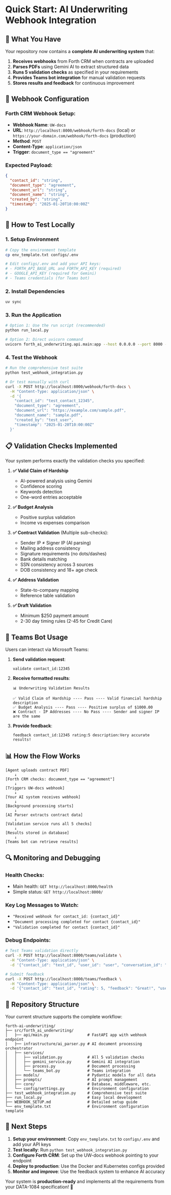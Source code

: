 # Quick Start: AI Underwriting Webhook Integration

## 🎯 What You Have

Your repository now contains a **complete AI underwriting system** that:

1. **Receives webhooks** from Forth CRM when contracts are uploaded
2. **Parses PDFs** using Gemini AI to extract structured data
3. **Runs 5 validation checks** as specified in your requirements
4. **Provides Teams bot integration** for manual validation requests
5. **Stores results and feedback** for continuous improvement

## 🔧 Webhook Configuration

### Forth CRM Webhook Setup:
- **Webhook Name**: `UW-docs`
- **URL**: `http://localhost:8000/webhook/forth-docs` (local) or `https://your-domain.com/webhook/forth-docs` (production)
- **Method**: `POST`
- **Content-Type**: `application/json`
- **Trigger**: `document_type == "agreement"`

### Expected Payload:
```json
{
  "contact_id": "string",
  "document_type": "agreement",
  "document_url": "string",
  "document_name": "string",
  "created_by": "string",
  "timestamp": "2025-01-20T10:00:00Z"
}
```

## 🚀 How to Test Locally

### 1. Setup Environment
```bash
# Copy the environment template
cp env_template.txt configs/.env

# Edit configs/.env and add your API keys:
# - FORTH_API_BASE_URL and FORTH_API_KEY (required)
# - GOOGLE_API_KEY (required for Gemini)
# - Teams credentials (for Teams bot)
```

### 2. Install Dependencies
```bash
uv sync
```

### 3. Run the Application
```bash
# Option 1: Use the run script (recommended)
python run_local.py

# Option 2: Direct uvicorn command
uvicorn forth_ai_underwriting.api.main:app --host 0.0.0.0 --port 8000 --reload
```

### 4. Test the Webhook
```bash
# Run the comprehensive test suite
python test_webhook_integration.py

# Or test manually with curl
curl -X POST http://localhost:8000/webhook/forth-docs \
  -H "Content-Type: application/json" \
  -d '{
    "contact_id": "test_contact_12345",
    "document_type": "agreement",
    "document_url": "https://example.com/sample.pdf",
    "document_name": "sample.pdf",
    "created_by": "test_user",
    "timestamp": "2025-01-20T10:00:00Z"
  }'
```

## 📋 Validation Checks Implemented

Your system performs exactly the validation checks you specified:

1. **✅ Valid Claim of Hardship**
   - AI-powered analysis using Gemini
   - Confidence scoring
   - Keywords detection
   - One-word entries acceptable

2. **✅ Budget Analysis**
   - Positive surplus validation
   - Income vs expenses comparison

3. **✅ Contract Validation** (Multiple sub-checks):
   - Sender IP ≠ Signer IP (AI parsing)
   - Mailing address consistency
   - Signature requirements (no dots/dashes)
   - Bank details matching
   - SSN consistency across 3 sources
   - DOB consistency and 18+ age check

4. **✅ Address Validation**
   - State-to-company mapping
   - Reference table validation

5. **✅ Draft Validation**
   - Minimum $250 payment amount
   - 2-30 day timing rules (2-45 for Credit Care)

## 🤖 Teams Bot Usage

Users can interact via Microsoft Teams:

1. **Send validation request**:
   ```
   validate contact_id:12345
   ```

2. **Receive formatted results**:
   ```
   📊 Underwriting Validation Results
   
   ✅ Valid Claim of Hardship ---- Pass ---- Valid financial hardship description
   ✅ Budget Analysis ---- Pass ---- Positive surplus of $1000.00
   ❌ Contract - IP Addresses ---- No Pass ---- Sender and signer IP are the same
   ```

3. **Provide feedback**:
   ```
   feedback contact_id:12345 rating:5 description:Very accurate results!
   ```

## 📊 How the Flow Works

```
[Agent uploads contract PDF] 
    ↓
[Forth CRM checks: document_type == "agreement"]
    ↓
[Triggers UW-docs webhook]
    ↓
[Your AI system receives webhook]
    ↓
[Background processing starts]
    ↓
[AI Parser extracts contract data]
    ↓
[Validation service runs all 5 checks]
    ↓
[Results stored in database]
    ↓
[Teams bot can retrieve results]
```

## 🔍 Monitoring and Debugging

### Health Checks:
- Main health: `GET http://localhost:8000/health`
- Simple status: `GET http://localhost:8000/`

### Key Log Messages to Watch:
- `"Received webhook for contact_id: {contact_id}"`
- `"Document processing completed for contact {contact_id}"`
- `"Validation completed for contact {contact_id}"`

### Debug Endpoints:
```bash
# Test Teams validation directly
curl -X POST http://localhost:8000/teams/validate \
  -H "Content-Type: application/json" \
  -d '{"contact_id": "test_id", "user_id": "user", "conversation_id": "conv"}'

# Submit feedback
curl -X POST http://localhost:8000/teams/feedback \
  -H "Content-Type: application/json" \
  -d '{"contact_id": "test_id", "rating": 5, "feedback": "Great!", "user_id": "user"}'
```

## 📂 Repository Structure

Your current structure supports the complete workflow:

```
forth-ai-underwriting/
├── src/forth_ai_underwriting/
│   ├── api/main.py                 # FastAPI app with webhook endpoint
│   ├── infrastructure/ai_parser.py # AI document processing orchestrator
│   ├── services/
│   │   ├── validation.py           # All 5 validation checks
│   │   ├── gemini_service.py       # Gemini AI integration
│   │   ├── process.py              # Document processing
│   │   └── teams_bot.py            # Teams integration
│   ├── models/                     # Pydantic models for all data
│   ├── prompts/                    # AI prompt management
│   ├── core/                       # Database, middleware, etc.
│   └── config/settings.py          # Environment configuration
├── test_webhook_integration.py     # Comprehensive test suite
├── run_local.py                    # Easy local development
├── WEBHOOK_SETUP.md                # Detailed setup guide
└── env_template.txt                # Environment configuration template
```

## 🎉 Next Steps

1. **Setup your environment**: Copy `env_template.txt` to `configs/.env` and add your API keys
2. **Test locally**: Run `python test_webhook_integration.py`
3. **Configure Forth CRM**: Set up the UW-docs webhook pointing to your endpoint
4. **Deploy to production**: Use the Docker and Kubernetes configs provided
5. **Monitor and improve**: Use the feedback system to enhance AI accuracy

Your system is **production-ready** and implements all the requirements from your DATA-1084 specification! 🚀 